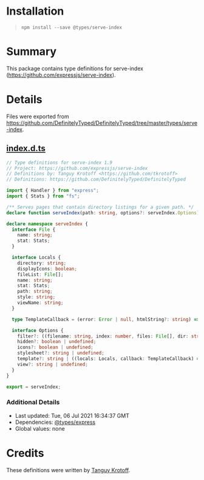 # Installation

> `npm install --save @types/serve-index`

# Summary

This package contains type definitions for serve-index (https://github.com/expressjs/serve-index).

# Details

Files were exported from https://github.com/DefinitelyTyped/DefinitelyTyped/tree/master/types/serve-index.

## [index.d.ts](https://github.com/DefinitelyTyped/DefinitelyTyped/tree/master/types/serve-index/index.d.ts)

```ts
// Type definitions for serve-index 1.9
// Project: https://github.com/expressjs/serve-index
// Definitions by: Tanguy Krotoff <https://github.com/tkrotoff>
// Definitions: https://github.com/DefinitelyTyped/DefinitelyTyped

import { Handler } from "express";
import { Stats } from "fs";

/** Serves pages that contain directory listings for a given path. */
declare function serveIndex(path: string, options?: serveIndex.Options): Handler;

declare namespace serveIndex {
  interface File {
    name: string;
    stat: Stats;
  }

  interface Locals {
    directory: string;
    displayIcons: boolean;
    fileList: File[];
    name: string;
    stat: Stats;
    path: string;
    style: string;
    viewName: string;
  }

  type TemplateCallback = (error: Error | null, htmlString?: string) => void;

  interface Options {
    filter?: ((filename: string, index: number, files: File[], dir: string) => boolean) | undefined;
    hidden?: boolean | undefined;
    icons?: boolean | undefined;
    stylesheet?: string | undefined;
    template?: string | ((locals: Locals, callback: TemplateCallback) => void) | undefined;
    view?: string | undefined;
  }
}

export = serveIndex;
```

### Additional Details

- Last updated: Tue, 06 Jul 2021 16:34:37 GMT
- Dependencies: [@types/express](https://npmjs.com/package/@types/express)
- Global values: none

# Credits

These definitions were written by [Tanguy Krotoff](https://github.com/tkrotoff).
